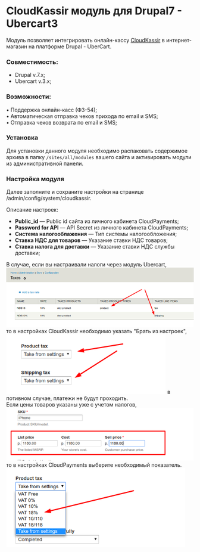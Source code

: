# CloudKassir модуль для Drupal7 - Ubercart3
Модуль позволяет интегрировать онлайн-кассу [CloudKassir](https://cloudkassir.ru/) в интернет-магазин на платформе Drupal - UberCart.


### Совместимость:
* Drupal v.7.x;
* Ubercart v.3.x; 


### Возможности:    
• Поддержка онлайн-касс (ФЗ-54);  
• Автоматическая отправка чеков прихода по email и SMS;  
• Отправка чеков возврата по email и SMS;  


### Установка
Для установки данного модуля необходимо распаковать содержимое архива в папку `/sites/all/modules` вашего сайта и активировать модули из административной панели.

### Настройка модуля
Далее заполните и сохраните настройки на странице /admin/config/system/cloudkassir.

Описание настроек:
* **Public_id** — Public id сайта из личного кабинета CloudPayments;
* **Password for API** — API Secret из личного кабинета CloudPayments;
* **Система налогооблажения** — Тип системы налогообложения;
* **Ставка НДС для товаров** — Указание ставки НДС товаров;
* **Ставка налога для доставки** — Указание ставки НДС службы доставки;


В случае, если вы настраивали налоги через модуль Ubercart,   
![скриншот](img/1.png)  
то в настройках CloudKassir необходимо указать "Брать из настроек",  
![скриншот](img/2.png)
в потивном случае, платежи не будут проходить.  
Если цены товаров указаны уже с учетом налогов,  
![скриншот](img/3.png)  
то в настройках CloudPayments выберите необходимый показатель.
 ![скриншот](img/4.png)